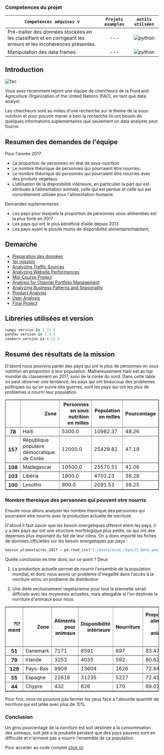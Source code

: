 
### **Competences du projet**


| <div align="center">` Competences adquises 💡 ` | ` Projets examples ` | ` outils utilsées `
| :--- | :---: | :---: | 
| Pré-traiter des données stockées en les classifiant et en corrigeant les erreurs et les incohérences présentes. | --- |![python](https://img.icons8.com/color/28/null/python--v1.png) |
| Manipulation des data frames | --- | ![python](https://img.icons8.com/color/28/null/python--v1.png) | 


## Introduction

![fao](https://github.com/ocon-ene/openclassrooms-Data-Analyst/blob/main/images/FAO.PNG)

Vous avez récemment rejoint une équipe de chercheurs de la Food and Agriculture Organization of the United Nations (FAO), en tant que data analyst.

Les chercheurs sont au milieu d'une recherche sur le theme de la sous-nutrition et pour pouvoir mener à bein la recherche ils ont besoin de quelques informations suplementaires que seulement un data analyste peut fournir.

## Resumen des demandes de l'équipe 

Pour l'année 2017:
- La proportion de personnes en état de sous-nutrition
- Le nombre théorique de personnes qui pourraient être nourries.
- Le nombre théorique de personnes qui pourraient être nourries avec des produits vegetaux.
- L’utilisation de la disponibilité intérieure, en particulier la part qui est attribuée à l’alimentation animale, celle qui est perdue et celle qui est concrètement utilisée pour l'alimentation humaine. 

Demandes suplementaires
- Les pays pour lesquels la proportion de personnes sous-alimentées est la plus forte en 2017
- Les pays qui ont le plus bénéficié d’aide depuis 2013
- Les pays ayant le plus/le moins de disponibilité alimentaire/habitant,

## Demarche

- [Preparation des données](#preparation-des-données)
- [1er mission](#1er-mission)
- [Analyzing Traffic Sources](#analyzing-traffic-sources)
- [Analyzing Website Performances](#analyzing-website-performances)
- [Mid-Course Project](#mid-course-project)
- [Analysis for Channel Portfolio Management](#analysis-for-channel-portfolio-management)
- [Analyzing Business Patterns and Seasonality](#analyzing-business-patterns-and-seasonality)
- [Product Analysis](#product-analysis)
- [User Analysis](#user-analysis)
- [Final Project](#final-project)

## Libreries utilisées et version

```python
numpy version is 1.21.5
pandas version is 1.4.2
seaborn version is 0.11.2
```
## Resumé des résultats de la mission

D'abord nous pouvons parler des pays qui ont le plus de personnes en sous nutrition en proportion à leur population.
Malhereusement Haiti est au top mundial du classement en 2017, suivi de la corée du nord. 
Dans cette table on peut observer une tendance, les pays qui ont beaucoup des problemes politiques ou qu'on suivie des guerres, sont les pays qui ont les plus de problemes a nourrir leur population.

<div>
<table border="1" class="dataframe">
  <thead>
    <tr style="text-align: right;">
      <th></th>
      <th>Zone</th>
      <th>Personnes en sous nutrition en milles</th>
      <th>Population en milles</th>
      <th>Pourcentage</th>
    </tr>
  </thead>
  <tbody>
    <tr>
      <th>78</th>
      <td>Haïti</td>
      <td>5300.0</td>
      <td>10982.37</td>
      <td>48.26</td>
    </tr>
    <tr>
      <th>157</th>
      <td>République populaire démocratique de Corée</td>
      <td>12000.0</td>
      <td>25429.82</td>
      <td>47.19</td>
    </tr>
    <tr>
      <th>108</th>
      <td>Madagascar</td>
      <td>10500.0</td>
      <td>25570.51</td>
      <td>41.06</td>
    </tr>
    <tr>
      <th>103</th>
      <td>Libéria</td>
      <td>1800.0</td>
      <td>4702.23</td>
      <td>38.28</td>
    </tr>
    <tr>
      <th>100</th>
      <td>Lesotho</td>
      <td>800.0</td>
      <td>2091.53</td>
      <td>38.25</td>
    </tr>
  </tbody>
</table>
</div>

### Nombre theroique des personnes qui peuvent etre nourris

Ensuite nous allons analyser les nombre theorique des personnes qui pourraient etre nourris avec la production actuelle de norriture.

D'abord il faut savoir que les besoin energetiques diferent entre les pays, il y a des pays qui ont une structure morfologique plus petite, ou qui ont des depenses plus important du fait de leur clima. On a donc importé les fiches de données officielles sur les besoin energetiques par pays : 

```python
besoin_alimentaires_2017 = pd.read_csv("C:/Users/ocon_/Sync/1_Data_analyst/P4_ocon_jorge/Données/besoin_energetiques_2017.csv")
```
Quelle conclusion en tirer donc sur ce point ? Deux
1. La production actuelle permet de nourrir l'ensemble de la population mundial, et donc nous avons un probleme d'inegalité dans l'accès à la norriture et/ou un probleme de distribution
2. Une diete exclusivement vegetarienne pour tout la plannette serait difficiele avec les moyennes actuelles, mais atteigable si l'on destinée la norriture d'animaux pour nous

	<div>
<table border="1" class="dataframe">
  <thead>
    <tr style="text-align: right;">
      <th>?l?ment</th>
      <th>Zone</th>
      <th>Aliments pour animaux</th>
      <th>Disponibilité intérieure</th>
      <th>Nourriture</th>
      <th>Proportion aliments pour animaux %</th>
      <th>Proportion aliments pour norriture humaine %</th>
    </tr>
  </thead>
  <tbody>
    <tr>
      <th>51</th>
      <td>Danemark</td>
      <td>7171</td>
      <td>8591</td>
      <td>697</td>
      <td>83.47</td>
      <td>8.11</td>
    </tr>
    <tr>
      <th>79</th>
      <td>Irlande</td>
      <td>3253</td>
      <td>4035</td>
      <td>592</td>
      <td>80.62</td>
      <td>14.67</td>
    </tr>
    <tr>
      <th>129</th>
      <td>Pays-Bas</td>
      <td>9909</td>
      <td>13604</td>
      <td>1626</td>
      <td>72.84</td>
      <td>11.95</td>
    </tr>
    <tr>
      <th>55</th>
      <td>Espagne</td>
      <td>22618</td>
      <td>31235</td>
      <td>5227</td>
      <td>72.41</td>
      <td>16.73</td>
    </tr>
    <tr>
      <th>44</th>
      <td>Chypre</td>
      <td>432</td>
      <td>626</td>
      <td>170</td>
      <td>69.01</td>
      <td>27.16</td>
    </tr>
  </tbody>
</table>
</div>
	
Pour finir, nous ne pouvons pas fermer les yeux face a l'absurde quantité de norriture qui est jetée avec plus de 10%.

### Conclusion

Un gros pourcentage de la norriture est soit destinée a la consommation des animaux, soit jeté a la poubelle pendant que des pays pauvres sont en difficulté et n'arrivent pas a nourrir l'ensemble de ça population.

Pour acceder au code complet [click ici](https://github.com/ocon-ene/openclassrooms-Data-Analyst/blob/main/PM1-%C3%A9tude%20de%20sant%C3%A9%20publique/Ocon_Jorge_1_P4_042022.ipynb) 
